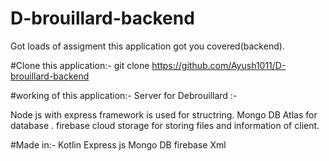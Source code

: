 # D-brouillard-backend


Got loads of assigment this application got you covered(backend).

#Clone this application:-
git clone https://github.com/Ayush1011/D-brouillard-backend

#working of this application:-
Server for Debrouillard :-

Node js with express framework is used for structring.
Mongo DB Atlas for database .
firebase cloud storage for storing files and information of client.


#Made in:-
Kotlin
Express js
Mongo DB
firebase
Xml
